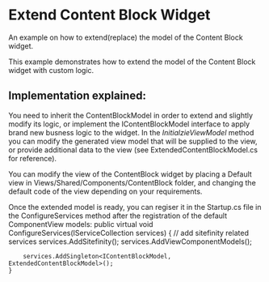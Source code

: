 # Extend Content Block Widget
An example on how to extend(replace) the model of the Content Block widget.

This example demonstrates how to extend the model of the Content Block widget with custom logic.

## Implementation explained: 

You need to inherit the ContentBlockModel in order to extend and slightly modify its logic, or implement the IContentBlockModel interface to apply brand new busness logic to the widget.
In the *InitialzieViewModel* method you can modify the generated view model that will be supplied to the view, or provide additional data to the view (see ExtendedContentBlockModel.cs for reference).

You can modify the view of the ContentBlock widget by placing a Default view in Views/Shared/Components/ContentBlock folder, and changing the default code of the view depending on your requirements.

Once the extended model is ready, you can regiser it in the Startup.cs file in the ConfigureServices method after the registration of the default ComponentView models:
    public virtual void ConfigureServices(IServiceCollection services)
	{
		// add sitefinity related services
		services.AddSitefinity();
		services.AddViewComponentModels();

		services.AddSingleton<IContentBlockModel, ExtendedContentBlockModel>();
	}